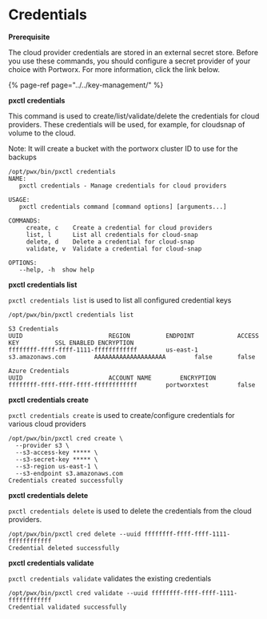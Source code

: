 # Credentials

**Prerequisite**

The cloud provider credentials are stored in an external secret store. Before you use these commands, you should configure a secret provider of your choice with Portworx. For more information, click the link below.

{% page-ref page="../../key-management/" %}

**pxctl credentials**

This command is used to create/list/validate/delete the credentials for cloud providers. These credentials will be used, for example, for cloudsnap of volume to the cloud.

Note: It will create a bucket with the portworx cluster ID to use for the backups

```text
/opt/pwx/bin/pxctl credentials
NAME:
   pxctl credentials - Manage credentials for cloud providers

USAGE:
   pxctl credentials command [command options] [arguments...]

COMMANDS:
     create, c    Create a credential for cloud providers
     list, l      List all credentials for cloud-snap
     delete, d    Delete a credential for cloud-snap
     validate, v  Validate a credential for cloud-snap

OPTIONS:
   --help, -h  show help
```

**pxctl credentials list**

`pxctl credentials list` is used to list all configured credential keys

```text
/opt/pwx/bin/pxctl credentials list

S3 Credentials
UUID						REGION			ENDPOINT			ACCESS KEY			SSL ENABLED	ENCRYPTION
ffffffff-ffff-ffff-1111-ffffffffffff		us-east-1		s3.amazonaws.com		AAAAAAAAAAAAAAAAAAAA		false		false

Azure Credentials
UUID						ACCOUNT NAME		ENCRYPTION
ffffffff-ffff-ffff-ffff-ffffffffffff		portworxtest		false
```

**pxctl credentials create**

`pxctl credentials create` is used to create/configure credentials for various cloud providers

```text
/opt/pwx/bin/pxctl cred create \
  --provider s3 \
  --s3-access-key ***** \
  --s3-secret-key ***** \
  --s3-region us-east-1 \
  --s3-endpoint s3.amazonaws.com
Credentials created successfully
```

**pxctl credentials delete**

`pxctl credentials delete` is used to delete the credentials from the cloud providers.

```text
/opt/pwx/bin/pxctl cred delete --uuid ffffffff-ffff-ffff-1111-ffffffffffff
Credential deleted successfully
```

**pxctl credentials validate**

`pxctl credentials validate` validates the existing credentials

```text
/opt/pwx/bin/pxctl cred validate --uuid ffffffff-ffff-ffff-1111-ffffffffffff
Credential validated successfully
```


